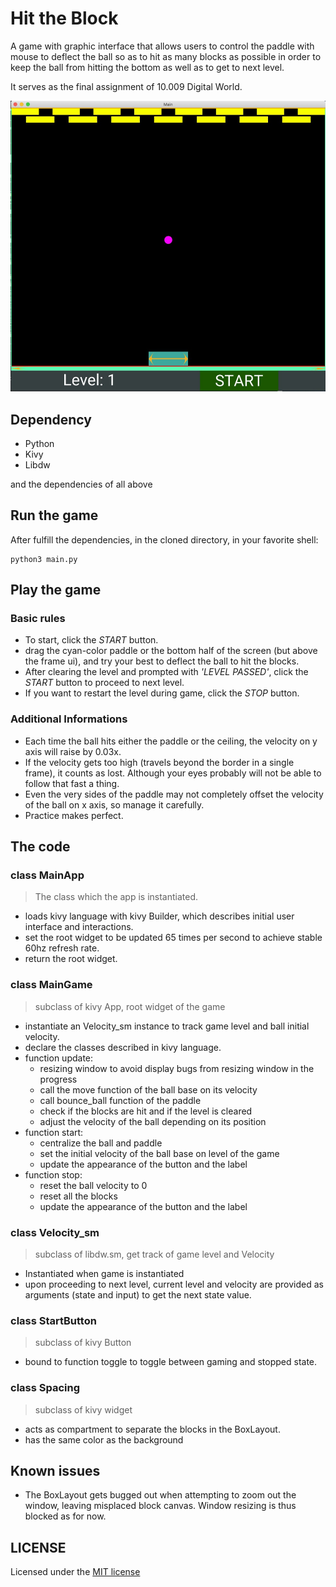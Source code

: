 # Hit the Block
A game with graphic interface that allows users to control the paddle with mouse to deflect the ball so as to hit as many blocks as possible in order to keep the ball from hitting the bottom as well as to get to next level.

It serves as the final assignment of 10.009 Digital World.

![appearance](./assets/screenshot.jpg)

## Dependency

- Python
- Kivy
- Libdw

and the dependencies of all above

## Run the game 

After fulfill the dependencies, in the cloned directory, in your favorite shell:
```shell
python3 main.py 
```

## Play the game 

### Basic rules

- To start, click the *START* button.
- drag the cyan-color paddle or the bottom half of the screen (but above the frame ui), and try your best to deflect the ball to hit the blocks.
- After clearing the level and prompted with *'LEVEL PASSED'*, click the *START* button to proceed to next level.
- If you want to restart the level during game, click the *STOP* button.

### Additional Informations

- Each time the ball hits either the paddle or the ceiling, the velocity on y axis will raise by 0.03x.
- If the velocity gets too high (travels beyond the border in a single frame), it counts as lost. Although your eyes probably will not be able to follow that fast a thing.
- Even the very sides of the paddle may not completely offset the velocity of the ball on x axis, so manage it carefully.
- Practice makes perfect.

## The code

### class MainApp
> The class which the app is instantiated. 

- loads kivy language with kivy Builder, which describes initial user interface and interactions.
- set the root widget to be updated 65 times per second to achieve stable 60hz refresh rate.
- return the root widget.

### class MainGame
> subclass of kivy App, root widget of the game 

- instantiate an Velocity_sm instance to track game level and ball initial velocity.
- declare the classes described in kivy language.
- function update:
    - resizing window to avoid display bugs from resizing window in the progress
    - call the move function of the ball base on its velocity
    - call bounce_ball function of the paddle 
    - check if the blocks are hit and if the level is cleared
    - adjust the velocity of the ball depending on its position
- function start:
    - centralize the ball and paddle
    - set the initial velocity of the ball base on level of the game 
    - update the appearance of the button and the label
- function stop:
    - reset the ball velocity to 0
    - reset all the blocks 
    - update the appearance of the button and the label

### class Velocity_sm
> subclass of libdw.sm, get track of game level and Velocity 

- Instantiated when game is instantiated
- upon proceeding to next level, current level and velocity are provided as arguments (state and input) to get the next state value.

### class StartButton
> subclass of kivy Button

- bound to function toggle to toggle between gaming and stopped state.

### class Spacing 
> subclass of kivy widget 

- acts as compartment to separate the blocks in the BoxLayout. 
- has the same color as the background

## Known issues

- The BoxLayout gets bugged out when attempting to zoom out the window, leaving misplaced block canvas. Window resizing is thus blocked as for now.

## LICENSE
Licensed under the [MIT license](./LICENSE)
